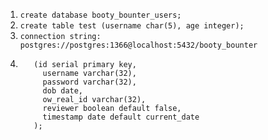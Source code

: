1. `create database booty_bounter_users;`
2. `create table test (username char(5), age integer);`
3. `connection string: postgres://postgres:1366@localhost:5432/booty_bounter`
4. ```create table if not exists users
      (id serial primary key,
        username varchar(32),
        password varchar(32),
        dob date,
        ow_real_id varchar(32),
        reviewer boolean default false,
        timestamp date default current_date
      );
   ```

